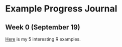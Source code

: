 # Example Progress Journal

## Week 0 (September 19)

[Here](files/interesting_examples.html) is my 5 interesting R examples.
